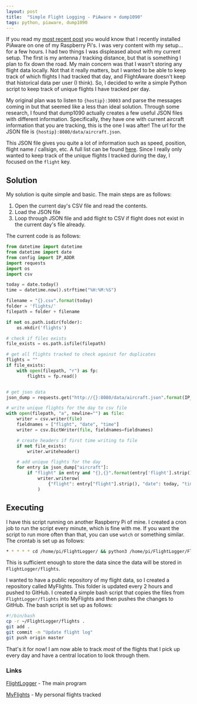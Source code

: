 ```yaml
---
layout: post
title:  "Simple Flight Logging - PiAware + dump1090"
tags: python, piaware, dump1090
---
```


If you read my [most recent post](https://www.georgeglessner.com/blog/first-impressions-piaware/) you would know that I recently installed PiAware on one of my Raspberry Pi's. I was very content with my setup... for a few hours. I had two things I was displeased about with my current setup. The first is my antenna / tracking distance, but that is something I plan to fix down the road. My main concern was that I wasn't storing any flight data locally. Not that it really matters, but I wanted to be able to keep track of which flights I had tracked that day, and FlightAware doesn't keep that historical data per user (I think). So, I decided to write a simple Python script to keep track of unique flights I have tracked per day. 

My original plan was to listen to `{hostip}:30003` and parse the messages coming in but that seemed like a less than ideal solution. Through some research, I found that dump1090 actually creates a few useful JSON files with different information. Specifically, they have one with current aircraft information that you are tracking, this is the one I was after! The url for the JSON file is `{hostip}:8080/data/aircraft.json`. 

This JSON file gives you quite a lot of information such as speed, position, flight name / callsign, etc. A full list can be found [here](https://github.com/SDRplay/dump1090/blob/master/README-json.md#aircraftjson). Since I really only wanted to keep track of the unique flights I tracked during the day, I focused on the `flight` key. 

## Solution

My solution is quite simple and basic. The main steps are as follows:

1. Open the current day's CSV file and read the contents. 
2. Load the JSON file
3. Loop through JSON file and add flight to CSV if flight does not exist in the current day's file already. 

The current code is as follows:

```python
from datetime import datetime
from datetime import date
from config import IP_ADDR
import requests
import os
import csv

today = date.today()
time = datetime.now().strftime("%H:%M:%S")

filename = "{}.csv".format(today)
folder = 'flights/'
filepath = folder + filename

if not os.path.isdir(folder):
    os.mkdir('flights')

# check if files exists
file_exists = os.path.isfile(filepath)

# get all flights tracked to check against for duplicates
flights = ""
if file_exists:
    with open(filepath, "r") as fp:
        flights = fp.read()


# get json data
json_dump = requests.get("http://{}:8080/data/aircraft.json".format(IP_ADDR)).json()

# write unique flights for the day to csv file
with open(filepath, "a", newline="") as file:
    writer = csv.writer(file)
    fieldnames = ["flight", "date", "time"]
    writer = csv.DictWriter(file, fieldnames=fieldnames)

    # create headers if first time writing to file
    if not file_exists:
        writer.writeheader()

    # add unique flights for the day
    for entry in json_dump["aircraft"]:
        if "flight" in entry and "{},{}".format(entry['flight'].strip(), today) not in flights:
            writer.writerow(
                {"flight": entry["flight"].strip(), "date": today, "time": time}
            )
```

## Executing

I have this script running on another Raspberry Pi of mine. I created a cron job to run the script every minute, which is fine with me. If you want the script to run more often than that, you can use `watch` or something similar. The crontab is set up as follows:

```bash
* * * * * cd /home/pi/FlightLogger/ && python3 /home/pi/FlightLogger/FlightLogger.py
```

This is sufficient enough to store the data since the data will be stored in `FlightLogger/flights`. 

I wanted to have a public repository of my flight data, so I created a repository called MyFlights. This folder is updated every 2 hours and pushed to GitHub. I created a simple bash script that copies the files from `FlightLogger/flights` into MyFlights and then pushes the changes to GitHub. The bash script is set up as follows:

```bash
#!/bin/bash
cp -r ~/FlightLogger/flights .
git add .
git commit -m "Update flight log"
git push origin master
```

That's it for now! I am now able to track _most_ of the flights that I pick up every day and have a central location to look through them. 

### Links

[FlightLogger](https://github.com/georgeglessner/FlightLogger) - The main program 

[MyFlights](https://github.com/georgeglessner/MyFlights) - My personal flights tracked
